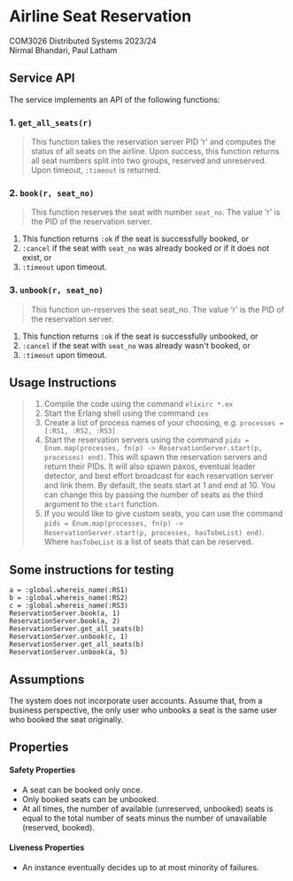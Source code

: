 # Airline Seat Reservation

COM3026 Distributed Systems 2023/24  
Nirmal Bhandari, Paul Latham

## Service API

The service implements an API of the following functions:

### 1. `get_all_seats(r)`

> This function takes the reservation server PID ‘r’ and computes the status of all seats on the airline. Upon success, this function returns all seat numbers split into two groups, reserved and unreserved. Upon timeout, `:timeout` is returned.

### 2. `book(r, seat_no)`

> This function reserves the seat with number `seat_no`. The value ‘r’ is the PID of the reservation server.

1.  This function returns `:ok` if the seat is successfully booked, or
2.  `:cancel` if the seat with `seat_no` was already booked or if it does not exist, or
3.  `:timeout` upon timeout.

### 3. `unbook(r, seat_no)`

> This function un-reserves the seat seat_no. The value ‘r’ is the PID of the reservation server.

1.  This function returns `:ok` if the seat is successfully unbooked, or
2.  `:cancel` if the seat with `seat_no` was already wasn't booked, or
3.  `:timeout` upon timeout.

## Usage Instructions

> 1. Compile the code using the command `elixirc *.ex`
> 2. Start the Erlang shell using the command `iex`
> 3. Create a list of process names of your choosing, e.g. `processes = [:RS1, :RS2, :RS3]`
> 4. Start the reservation servers using the command `pids = Enum.map(processes, fn(p) -> ReservationServer.start(p, processes) end)`. This will spawn the reservation servers and return their PIDs. It will also spawn paxos, eventual leader detector, and best effort broadcast for each reservation server and link them. By default, the seats start at 1 and end at 10. You can change this by passing the number of seats as the third argument to the `start` function.
> 5. If you would like to give custom seats, you can use the command `pids = Enum.map(processes, fn(p) -> ReservationServer.start(p, processes, hasTobeList) end)`. Where `hasTobeList` is a list of seats that can be reserved.

## Some instructions for testing

`a = :global.whereis_name(:RS1)`  
`b = :global.whereis_name(:RS2)`  
`c = :global.whereis_name(:RS3)`  
`ReservationServer.book(a, 1)`  
`ReservationServer.book(a, 2)`  
`ReservationServer.get_all_seats(b)`  
`ReservationServer.unbook(c, 1)`  
`ReservationServer.get_all_seats(b)`  
`ReservationServer.unbook(a, 5)`

## Assumptions

The system does not incorporate user accounts. Assume that, from a business perspective, the only user who unbooks a seat is the same user who booked the seat originally.

## Properties

#### Safety Properties

- A seat can be booked only once.
- Only booked seats can be unbooked.
- At all times, the number of available (unreserved, unbooked) seats is equal to the total number of seats minus the number of unavailable (reserved, booked).

#### Liveness Properties

- An instance eventually decides up to at most minority of failures.
